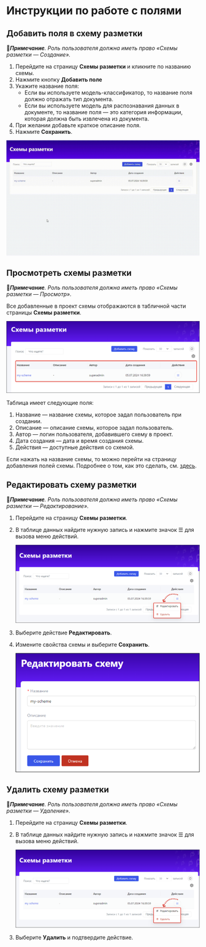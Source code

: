 # Инструкции по работе с полями

## Добавить поля в схему разметки

:large_blue_diamond:***Примечание**. Роль пользователя должна иметь право «Схемы разметки — Создание».*

1. Перейдите на страницу **Схемы разметки** и кликните по названию схемы.
1. Нажмите кнопку **Добавить поле**
1. Укажите название поля:
   * Если вы используете модель-классификатор, то название поля должно отражать тип документа.
   * Если вы используете модель для распознавания данных в документе, то название поля — это категория информации, которая должна быть извлечена из документа.
1. При желании добавьте краткое описание поля.
1. Нажмите **Сохранить**.

![](<../../../../.gitbook/assets1/primo-ai/user-guide/go-to-schema-fields.gif>)


## Просмотреть схемы разметки

:large_blue_diamond:***Примечание**. Роль пользователя должна иметь право «Схемы разметки — Просмотр».*

Все добавленные в проект схемы отображаются в табличной части страницы **Схемы разметки**.

![](<../../../../.gitbook/assets1/primo-ai/user-guide/schemes-list.png>)

Таблица имеет следующие поля:
1. Название — название схемы, которое задал пользователь при создании.
2. Описание — описание схемы, которое задал пользователь.
3. Автор — логин пользователя, добавившего схему в проект.
4. Дата создания — дата и время создания схемы.
5. Действия — доступные действия со схемой.

Если нажать на название схемы, то можно перейти на страницу добавления полей схемы. Подробнее о том, как это сделать, см. [здесь]().


## Редактировать схему разметки

:large_blue_diamond:***Примечание**. Роль пользователя должна иметь право «Схемы разметки — Редактирование».*

1. Перейдите на страницу **Схемы разметки**.
1. В таблице данных найдите нужную запись и нажмите значок ☰ для вызова меню действий.

   ![](<../../../../.gitbook/assets1/primo-ai/user-guide/schemes-actions.png>)

1. Выберите действие **Редактировать**.
1. Измените свойства схемы и выберите **Сохранить**.

   ![](<../../../../.gitbook/assets1/primo-ai/user-guide/edit-scheme-form.png>)


## Удалить схему разметки

:large_blue_diamond:***Примечание**. Роль пользователя должна иметь право «Схемы разметки — Удаление».*

1. Перейдите на страницу **Схемы разметки**.
1. В таблице данных найдите нужную запись и нажмите значок ☰ для вызова меню действий.

    ![](<../../../../.gitbook/assets1/primo-ai/user-guide/schemes-actions.png>)

1. Выберите **Удалить** и подтвердите действие.
